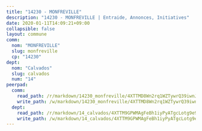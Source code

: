 ```yaml
---
title: "14230 - MONFREVILLE"
description: "14230 - MONFREVILLE | Entraide, Annonces, Initiatives"
date: 2020-01-11T14:09:21+09:00
collapsible: false
layout: commune
comm:
  nom: "MONFREVILLE"
  slug: monfreville
  cp: "14230"
dept:
  nom: "Calvados"
  slug: calvados
  num: "14"
peerpad:
  comm:
    read_path: /r/markdown/14230_monfreville/4XTTMD8Wn2rq1WZTywrQ39iwnJ74Y8ACt8THPfCbfMLnC4wvA
    write_path: /w/markdown/14230_monfreville/4XTTMD8Wn2rq1WZTywrQ39iwnJ74Y8ACt8THPfCbfMLnC4wvA-K3TgUYvB6vnDJ72tNUndZJMEPaemb1DgkUkfkkXcZd4nhPtF7YP6Gs5CPWEwQY7ckkjZCCebYEhgDU6XLTU2gZ7vjocqFoPVELd2vY21EuXN7dh4cLv47fxojGFrUFFJkiWyNyYW
  dept:
    read_path: /r/markdown/14_calvados/4XTTM9GPWMAgFeBh1iyPyATgcLotg9e9APJpQBEyY3RZiUwJ6
    write_path: /w/markdown/14_calvados/4XTTM9GPWMAgFeBh1iyPyATgcLotg9e9APJpQBEyY3RZiUwJ6-K3TgUXWJAT2cYJ9ZstQphkkm2za8um5GwwXsivqaDFTgbhMDcHaRXnT3h69szAqCyvWcFfDim5fkwc6CXdUtyvPpirbD1TPAb6xCxpPN6dR3zzDRe29YehQYbhZdjvZYkgztJYvi
---
```


